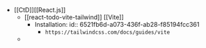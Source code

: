 - [[CtD]][[React.js]]
	- [[react-todo-vite-tailwind]] [[Vite]]
		- Installation:
		  id:: 6521fb6d-a073-436f-ab28-f85194fcc361
			- `https://tailwindcss.com/docs/guides/vite`
	-